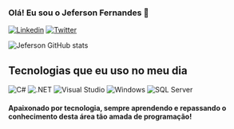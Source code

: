 
### Olá! Eu sou o Jeferson Fernandes 👋
[![Linkedin](https://img.shields.io/badge/LinkedIn-0077B5?style=for-the-badge&logo=linkedin&logoColor=white)](https://www.linkedin.com/in/jeferson-fernandes-14428814a/)
[![Twitter](https://img.shields.io/badge/Twitter-1DA1F2?style=for-the-badge&logo=twitter&logoColor=white)](https://twitter.com/jefersonldev)

![Jeferson GitHub stats](https://github-readme-stats.vercel.app/api?username=jefersonfernandess&show_icons=true&theme=tokyonight)

## Tecnologias que eu uso no meu dia

![C#](https://img.shields.io/badge/C%23-239120?style=for-the-badge&logo=c-sharp&logoColor=white) 
![.NET](https://img.shields.io/badge/.NET-5C2D91?style=for-the-badge&logo=.net&logoColor=white)
![Visual Studio](https://img.shields.io/badge/Visual_Studio-5C2D91?style=for-the-badge&logo=visual%20studio&logoColor=white)
![Windows](https://img.shields.io/badge/Windows-0078D6?style=for-the-badge&logo=windows&logoColor=white)
![SQL Server](https://img.shields.io/badge/Microsoft%20SQL%20Server-CC2927?style=for-the-badge&logo=microsoft%20sql%20server&logoColor=white)


#### Apaixonado por tecnologia, sempre aprendendo e repassando o conhecimento desta área tão amada de programação!
